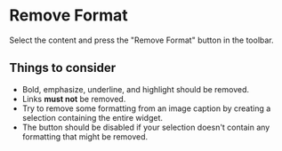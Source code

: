 # Remove Format

Select the content and press the "Remove Format" button in the toolbar.

## Things to consider

* Bold, emphasize, underline, and highlight should be removed.
* Links **must not** be removed.
* Try to remove some formatting from an image caption by creating a selection containing the entire widget.
* The button should be disabled if your selection doesn't contain any formatting that might be removed.
